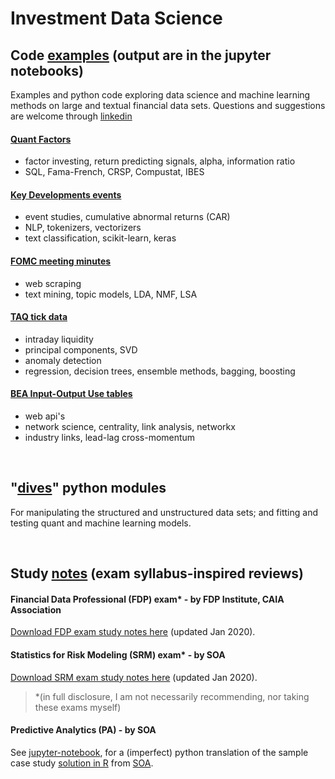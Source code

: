 # Investment Data Science

## Code [examples](examples) (output are in the jupyter notebooks)

Examples and python code exploring data science and machine learning methods
on large and textual financial data sets.  Questions and suggestions are welcome through
[linkedin](https://www.linkedin.com/in/terencelim)

#### [Quant Factors](quant_factors.ipynb)
- factor investing, return predicting signals, alpha, information ratio
- SQL, Fama-French, CRSP, Compustat, IBES

#### [Key Developments events](key_events.ipynb)
- event studies, cumulative abnormal returns (CAR)
- NLP, tokenizers, vectorizers
- text classification, scikit-learn, keras

#### [FOMC meeting minutes](fomc_minutes.ipynb)
- web scraping
- text mining, topic models, LDA, NMF, LSA

#### [TAQ tick data](taq_intraday.ipynb)
- intraday liquidity
- principal components, SVD
- anomaly detection
- regression, decision trees, ensemble methods, bagging, boosting

#### [BEA Input-Output Use tables](bea_iouse.ipynb)
- web api's
- network science, centrality, link analysis, networkx
- industry links, lead-lag cross-momentum

&nbsp;

## "[dives](dives)" python modules

For manipulating the structured and unstructured data sets;
and fitting and testing quant and machine learning models.

&nbsp;

## Study [notes](notes) (exam syllabus-inspired reviews)

#### Financial Data Professional (FDP) exam* - by FDP Institute, CAIA Association
[Download FDP exam study notes here](https://terence-lim.github.io/notes/FDP.pdf) (updated Jan 2020).

#### Statistics for Risk Modeling (SRM) exam* - by SOA
[Download SRM exam study notes here](https://terence-lim.github.io/notes/SRM.pdf) (updated Jan 2020).

> *(in full disclosure, I am not necessarily recommending, nor taking these exams myself)

#### Predictive Analytics (PA) - by SOA
See [jupyter-notebook](notes/exam-pa-hospital-readmission-sample-sol.ipynb),
for a (imperfect) python translation of the sample case study
[solution in R](notes/exam-pa-hospital-readmission-sample-sol-knit.pdf)
from [SOA](https://www.soa.org/education/exam-req/edu-exam-pa-detail/).

